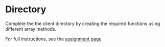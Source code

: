 # Directory
Complete the the client directory by creating the required functions using different array methods. 

For full instructions, see the [assignment page](https://imdac.github.io/mtm6404/assignments/directory.html)